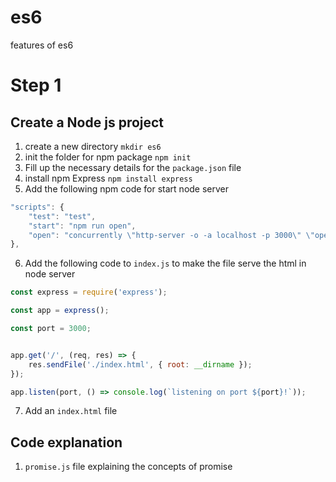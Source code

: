 # es6
features of es6

# Step 1

## Create a Node js project
1. create a new directory `mkdir es6`
2. init the folder for npm package `npm init`
3. Fill up the necessary details for the `package.json` file
4. install npm Express `npm install express`
5. Add the following npm code for start node server
```javascript
"scripts": {
    "test": "test",
    "start": "npm run open",
    "open": "concurrently \"http-server -o -a localhost -p 3000\" \"open http://localhost:3000\""
},
```
6. Add the following code to `index.js` to make the file serve the html in node server
```javascript
const express = require('express');

const app = express();

const port = 3000;


app.get('/', (req, res) => {
    res.sendFile('./index.html', { root: __dirname });
});

app.listen(port, () => console.log(`listening on port ${port}!`));
```
7. Add an `index.html` file

## Code explanation

1. `promise.js` file explaining the concepts of promise
